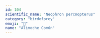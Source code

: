 ```yaml
---
id: 104
scientific_name: "Neophron percnopterus"
category: "birdofprey"
emoji: "🦅"
name: "Alimoche Común"
---
```

